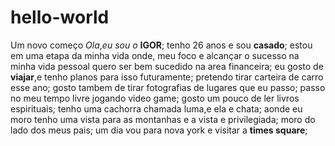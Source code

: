 # hello-world
Um novo começo
_Ola_,_eu_ _sou_ _o_ **IGOR**;
tenho 26 anos e sou **casado**;
estou em uma etapa da minha vida onde, meu foco e alcançar o sucesso na minha vida pessoal
quero ser bem sucedido na area financeira;
eu gosto de **viajar**,e tenho planos para isso futuramente;
pretendo tirar carteira de carro esse ano;
gosto tambem de tirar fotografias de lugares que eu passo;
passo no meu tempo livre jogando video game;
gosto um pouco de ler livros espirituais;
tenho uma cachorra chamada luma,e ela e chata;
aonde eu moro tenho uma vista para as montanhas e a vista e privilegiada;
moro do lado dos meus pais;
um dia vou para nova york e visitar a **times square**;
